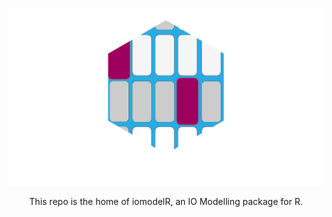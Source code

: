 ![image](https://github.com/jmdataservices/iomodelR/blob/main/IOModellR-LogoWhite.png)

<p style="text-align: center;">This repo is the home of iomodelR, an IO Modelling package for R.</p>

